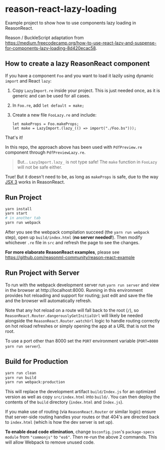 # reason-react-lazy-loading

Example project to show how to use components lazy loading in ReasonReact.

Reason / BuckleScript adaptation from https://medium.freecodecamp.org/how-to-use-react-lazy-and-suspense-for-components-lazy-loading-8d420ecac58.

## How to create a lazy ReasonReact component

If you have a component `Foo` and you want to load it lazily using dynamic `import` and React `lazy`:

1. Copy `LazyImport.re` inside your project. This is just needed once, as it is generic and can be used for all cases.
2. In `Foo.re`, add `let default = make;`
3. Create a new file `FooLazy.re` and include:

    ```reason
    let makeProps = Foo.makeProps;
    let make = LazyImport.(lazy_(() => import("./Foo.bs")));
    ```

That's it!

In this repo, the approach above has been used with `PdfPreview.re` component through `PdfPreviewLazy.re`.

> But... `LazyImport.lazy_` is not type safe! The `make` function in `FooLazy` will not be safe either.

True! But it doesn't need to be, as long as `makeProps` is safe, due to the way [JSX 3](https://reasonml.github.io/reason-react/docs/en/jsx) works in ReasonReact.

## Run Project

```sh
yarn install
yarn start
# in another tab
yarn run webpack
```

After you see the webpack compilation succeed (the `yarn run webpack` step), open up `build/index.html` (**no server needed!**). Then modify whichever `.re` file in `src` and refresh the page to see the changes.

**For more elaborate ReasonReact examples**, please see https://github.com/reasonml-community/reason-react-example

## Run Project with Server

To run with the webpack development server run `yarn run server` and view in the browser at http://localhost:8000. Running in this environment provides hot reloading and support for routing; just edit and save the file and the browser will automatically refresh.

Note that any hot reload on a route will fall back to the root (`/`), so `ReasonReact.Router.dangerouslyGetInitialUrl` will likely be needed alongside the `ReasonReact.Router.watchUrl` logic to handle routing correctly on hot reload refreshes or simply opening the app at a URL that is not the root.

To use a port other than 8000 set the `PORT` environment variable (`PORT=8080 yarn run server`).

## Build for Production

```sh
yarn run clean
yarn run build
yarn run webpack:production
```

This will replace the development artifact `build/Index.js` for an optimized version as well as copy `src/index.html` into `build/`. You can then deploy the contents of the `build` directory (`index.html` and `Index.js`).

If you make use of routing (via `ReasonReact.Router` or similar logic) ensure that server-side routing handles your routes or that 404's are directed back to `index.html` (which is how the dev server is set up).

**To enable dead code elimination**, change `bsconfig.json`'s `package-specs` `module` from `"commonjs"` to `"es6"`. Then re-run the above 2 commands. This will allow Webpack to remove unused code.
